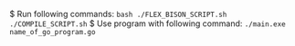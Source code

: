 $ Run following commands:
    ```
    bash ./FLEX_BISON_SCRIPT.sh
    ./COMPILE_SCRIPT.sh
    ```
$ Use program with following command:
    ```
    ./main.exe name_of_go_program.go
    ```